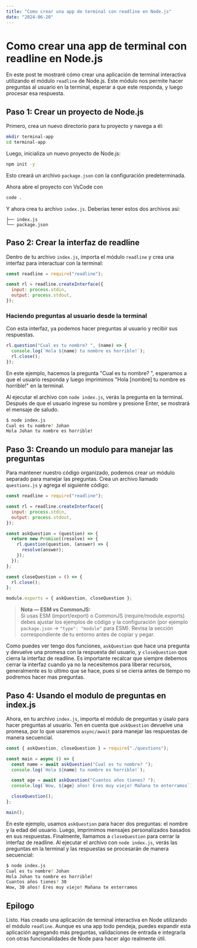 ```yaml
---
title: "Como crear una app de terminal con readline en Node.js"
date: "2024-06-20"
---
```


# Como crear una app de terminal con readline en Node.js

En este post te mostraré cómo crear una aplicación de terminal interactiva utilizando el módulo `readline` de Node.js. Este módulo nos permite hacer preguntas al usuario en la terminal, esperar a que este responda, y luego procesar esa respuesta.

## Paso 1: Crear un proyecto de Node.js

Primero, crea un nuevo directorio para tu proyecto y navega a él:

```bash
mkdir terminal-app
cd terminal-app
```

Luego, inicializa un nuevo proyecto de Node.js:

```bash
npm init -y
```

Esto creará un archivo `package.json` con la configuración predeterminada.

Ahora abre el proyecto con VsCode con

```bash
code .
```

Y ahora crea tu archivo `index.js`. Deberias tener estos dos archivos así:

```bash.
├── index.js
└── package.json
```

## Paso 2: Crear la interfaz de readline

Dentro de tu archivo `index.js`, importa el módulo `readline` y crea una interfaz para interactuar con la terminal:

```javascript
const readline = require("readline");

const rl = readline.createInterface({
  input: process.stdin,
  output: process.stdout,
});
```

### Haciendo preguntas al usuario desde la terminal

Con esta interfaz, ya podemos hacer preguntas al usuario y recibir sus respuestas.

```js
rl.question("Cual es tu nombre? ", (name) => {
  console.log(`Hola ${name} tu nombre es horrible!`);
  rl.close();
});
```

En este ejemplo, hacemos la pregunta "Cual es tu nombre? ", esperamos a que el usuario responda y luego imprimimos "Hola [nombre] tu nombre es horrible!" en la terminal.

Al ejecutar el archivo con `node index.js`, verás la pregunta en la terminal. Después de que el usuario ingrese su nombre y presione Enter, se mostrará el mensaje de saludo.

```bash
$ node index.js
Cual es tu nombre? Johan
Hola Johan tu nombre es horrible!
```

## Paso 3: Creando un modulo para manejar las preguntas

Para mantener nuestro código organizado, podemos crear un módulo separado para manejar las preguntas. Crea un archivo llamado `questions.js` y agrega el siguiente código:

```javascript
const readline = require("readline");

const rl = readline.createInterface({
  input: process.stdin,
  output: process.stdout,
});

const askQuestion = (question) => {
  return new Promise((resolve) => {
    rl.question(question, (answer) => {
      resolve(answer);
    });
  });
};

const closeQuestion = () => {
  rl.close();
};

module.exports = { askQuestion, closeQuestion };
```

> **Nota — ESM vs CommonJS:**  
> Si usas ESM (import/export) o CommonJS (require/module.exports) debes ajustar los ejemplos de código y la configuración (por ejemplo `package.json` -> `"type": "module"` para ESM). Revisa la sección correspondiente de tu entorno antes de copiar y pegar.

Como puedes ver tengo dos funciones, `askQuestion` que hace una pregunta y devuelve una promesa con la respuesta del usuario, y `closeQuestion` que cierra la interfaz de readline. Es importante recalcar que siempre debemos cerrar la interfaz cuando ya no la necesitemos para liberar recursos, generalmente es lo ultimo que se hace, pues si se cierra antes de tiempo no podremos hacer mas preguntas.

## Paso 4: Usando el modulo de preguntas en index.js

Ahora, en tu archivo `index.js`, importa el módulo de preguntas y úsalo para hacer preguntas al usuario. Ten en cuenta que `askQuestion` devuelve una promesa, por lo que usaremos `async/await` para manejar las respuestas de manera secuencial.

```javascript
const { askQuestion, closeQuestion } = require("./questions");

const main = async () => {
  const name = await askQuestion("Cual es tu nombre? ");
  console.log(`Hola ${name} tu nombre es horrible!`);

  const age = await askQuestion("Cuantos años tienes? ");
  console.log(`Wow, ${age} años! Eres muy viejo! Mañana te enterramos`);

  closeQuestion();
};

main();
```

En este ejemplo, usamos `askQuestion` para hacer dos preguntas: el nombre y la edad del usuario. Luego, imprimimos mensajes personalizados basados en sus respuestas. Finalmente, llamamos a `closeQuestion` para cerrar la interfaz de readline.
Al ejecutar el archivo con `node index.js`, verás las preguntas en la terminal y las respuestas se procesarán de manera secuencial:

```bash
$ node index.js
Cual es tu nombre? Johan
Hola Johan tu nombre es horrible!
Cuantos años tienes? 30
Wow, 30 años! Eres muy viejo! Mañana te enterramos
```

## Epilogo

Listo. Has creado una aplicación de terminal interactiva en Node utilizando el módulo `readline`. Aunque es una app todo pendeja, puedes expandir esta aplicación agregando más preguntas, validaciones de entrada e integrarla con otras funcionalidades de Node para hacer algo realmente útil.
